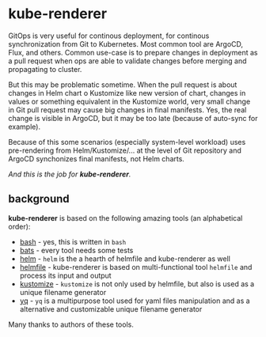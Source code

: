# kube-renderer
GitOps is very useful for continous deployment, for continous synchronization from Git to Kubernetes. Most common tool are ArgoCD, Flux, and others.
Common use-case is to prepare changes in deployment as a pull request when ops are able to validate changes before merging and propagating to cluster.

But this may be problematic sometime. When the pull request is about changes in Helm chart o Kustomize like new version of chart, changes in values or something equivalent in the Kustomize world, very small change in Git pull request may cause big changes in final manifests. Yes, the real change is visible in ArgoCD, but it may be too late (because of auto-sync for example).

Because of this some scenarios (especially system-level workload) uses pre-rendering from Helm/Kustomize/... at the level of Git repository and ArgoCD synchonizes final manifests, not Helm charts.

*And this is the job for **kube-renderer**.*

## background
**kube-renderer** is based on the following amazing tools (an alphabetical order):

* [bash](https://www.gnu.org/software/bash/) - yes, this is written in `bash`
* [bats](https://github.com/bats-core/bats-core) - every tool needs some tests
* [helm](https://helm.sh/) - `helm` is the a hearth of helmfile and kube-renderer as well
* [helmfile](https://github.com/roboll/helmfile) - kube-renderer is based on multi-functional tool `helmfile` and process its input and output
* [kustomize](https://kustomize.io/) - `kustomize` is not only used by helmfile, but also is used as a unique filename generator
* [yq](https://mikefarah.gitbook.io/yq/) - `yq` is a multipurpose tool used for yaml files manipulation and as a alternative and customizable unique filename generator

Many thanks to authors of these tools.
